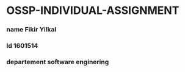 # OSSP-INDIVIDUAL-ASSIGNMENT
### name Fikir Yilkal
### Id 1601514
### departement software enginering
